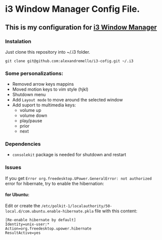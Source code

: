 # i3 Window Manager Config File.
## This is my configuration for [i3 Window Manager](http://i3wm.org/)

### Instalation
Just clone this repository into ~/.i3 folder.
```
git clone git@github.com:alexandremello/i3-cofig.git ~/.i3
```

### Some personalizations:
- Removed arrow keys mappins
- Moved motion keys to vim style (hjkl)
- Shutdown menu
- Add `Layout mode` to move around the selected window
- Add suport to multimedia keys:
  - volume up
  - volume down
  - play/pause
  - prior
  - next

### Dependencies
  - `consolekit` package is needed for shutdown and restart

### Issues
If you get `Error org.freedesktop.UPower.GeneralError: not authorized` error for hibernate, try to enable the hibernation:

#### for Ubuntu:
Edit or create the `/etc/polkit-1/localauthority/50-local.d/com.ubuntu.enable-hibernate.pkla` file with this content:
```
[Re-enable hibernate by default]
Identity=unix-user:*
Action=org.freedesktop.upower.hibernate
ResultActive=yes
```
